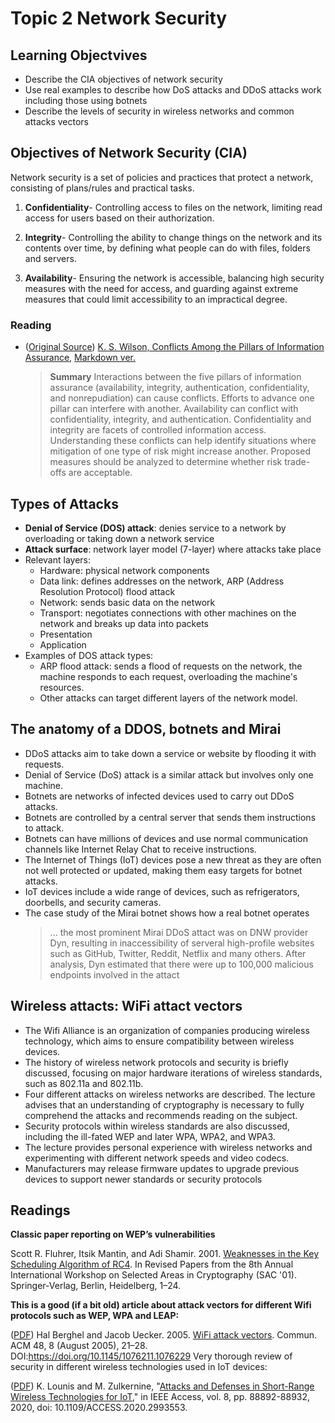 # Topic 2 Network Security

## Learning Objectvives

- Describe the CIA objectives of network security
- Use real examples to describe how DoS attacks and DDoS attacks work including those using botnets
- Describe the levels of security in wireless networks and common attacks vectors

## Objectives of Network Security (CIA)

Network security is a set of policies and practices that protect a network, consisting of plans/rules and practical tasks.

1. **Confidentiality**- Controlling access to files on the network, limiting read access for users based on their authorization.

2. **Integrity**- Controlling the ability to change things on the network and its contents over time, by defining what people can do with files, folders and servers.

3. **Availability**- Ensuring the network is accessible, balancing high security measures with the need for access, and guarding against extreme measures that could limit accessibility to an impractical degree.

### Reading

- ([Original Source](https://ieeexplore.ieee.org/document/6152082)) [K. S. Wilson, Conflicts Among the Pillars of Information Assurance](./Readings/Conflicts%20Among%20the%20Pillars%20of%20Information%20Assurance.pdf), [Markdown ver.](/Readings/Conflicts%20Among%20the%20Pillars%20of%20Information%20Assurance.md)

    > **Summary**
    > Interactions between the five pillars of information assurance (availability, integrity, authentication, confidentiality, and nonrepudiation) can cause conflicts. Efforts to advance one pillar can interfere with another. Availability can conflict with confidentiality, integrity, and authentication. Confidentiality and integrity are facets of controlled information access. Understanding these conflicts can help identify situations where mitigation of one type of risk might increase another. Proposed measures should be analyzed to determine whether risk trade-offs are acceptable.

## Types of Attacks

- **Denial of Service (DOS) attack**: denies service to a network by overloading or taking down a network service
- **Attack surface**: network layer model (7-layer) where attacks take place
- Relevant layers:
  - Hardware: physical network components
  - Data link: defines addresses on the network, ARP (Address Resolution Protocol) flood attack
  - Network: sends basic data on the network
  - Transport: negotiates connections with other machines on the network and breaks up data into packets
  - Presentation
  - Application
- Examples of DOS attack types:
  - ARP flood attack: sends a flood of requests on the network, the machine responds to each request, overloading the machine's resources.
  - Other attacks can target different layers of the network model.

## The anatomy of a DDOS, botnets and Mirai

- DDoS attacks aim to take down a service or website by flooding it with requests.
- Denial of Service (DoS) attack is a similar attack but involves only one machine.
- Botnets are networks of infected devices used to carry out DDoS attacks.
- Botnets are controlled by a central server that sends them instructions to attack.
- Botnets can have millions of devices and use normal communication channels like Internet Relay Chat to receive instructions.
- The Internet of Things (IoT) devices pose a new threat as they are often not well protected or updated, making them easy targets for botnet attacks.
- IoT devices include a wide range of devices, such as refrigerators, doorbells, and security cameras.
- The case study of the Mirai botnet shows how a real botnet operates
    > ... the most prominent Mirai DDoS attact was on DNW provider Dyn, resulting in inaccessibility of serveral high-profile websites such as GitHub, Twitter, Reddit, Netflix and many others. After analysis, Dyn estimated that there were up to 100,000 malicious endpoints involved in the attact

## Wireless attacts: WiFi attact vectors

- The Wifi Alliance is an organization of companies producing wireless technology, which aims to ensure compatibility between wireless devices.
- The history of wireless network protocols and security is briefly discussed, focusing on major hardware iterations of wireless standards, such as 802.11a and 802.11b.
- Four different attacks on wireless networks are described.
The lecture advises that an understanding of cryptography is necessary to fully comprehend the attacks and recommends reading on the subject.
- Security protocols within wireless standards are also discussed, including the ill-fated WEP and later WPA, WPA2, and WPA3.
- The lecture provides personal experience with wireless networks and experimenting with different network speeds and video codecs.
- Manufacturers may release firmware updates to upgrade previous devices to support newer standards or security protocols

## Readings

**Classic paper reporting on WEP’s vulnerabilities**

Scott R. Fluhrer, Itsik Mantin, and Adi Shamir. 2001. [Weaknesses in the Key Scheduling Algorithm of RC4](https://dl.acm.org/doi/10.5555/646557.694759). In Revised Papers from the 8th Annual International Workshop on Selected Areas in Cryptography (SAC '01). Springer-Verlag, Berlin, Heidelberg, 1–24.

**This is a good (if a bit old) article about attack vectors for different Wifi protocols such as WEP, WPA and LEAP:**

([PDF](/Readings/WiFi%20attack%20vectors.pdf)) Hal Berghel and Jacob Uecker. 2005. [WiFi attack vectors](https://dl.acm.org/doi/10.1145/1076211.1076229). Commun. ACM 48, 8 (August 2005), 21–28. DOI:<https://doi.org/10.1145/1076211.1076229>
Very thorough review of security in different wireless technologies used in IoT devices:

([PDF](/Readings/Attacks%20and%20Defenses%20in%20Short-Range%20Wireless%20Technologies%20for%20IoT.pdf)) K. Lounis and M. Zulkernine, "[Attacks and Defenses in Short-Range Wireless Technologies for IoT](https://ieeexplore.ieee.org/abstract/document/9090905)," in IEEE Access, vol. 8, pp. 88892-88932, 2020, doi: 10.1109/ACCESS.2020.2993553.
